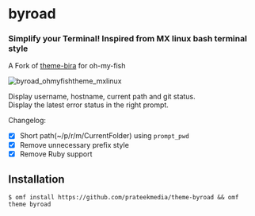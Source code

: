 # byroad #
### Simplify your Terminal! Inspired from MX linux bash terminal style ###

A Fork of [theme-bira](https://github.com/oh-my-fish/theme-bira) for oh-my-fish  

![byroad_ohmyfishtheme_mxlinux](https://user-images.githubusercontent.com/41370460/95195119-bb8d9e80-07f3-11eb-93c6-b643d0a9bb77.png)  

Display username, hostname, current path and git status.  
Display the latest error status in the right prompt. 
  
Changelog:  
- [x] Short path(~/p/r/m/CurrentFolder) using `prompt_pwd`  
- [x] Remove unnecessary prefix style  
- [x] Remove Ruby support  

## Installation ##
```
$ omf install https://github.com/prateekmedia/theme-byroad && omf theme byroad
```
